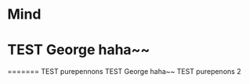 Mind
=======
TEST  George haha~~
=====
=======
TEST purepennons
TEST  George haha~~
TEST purepenons 2
